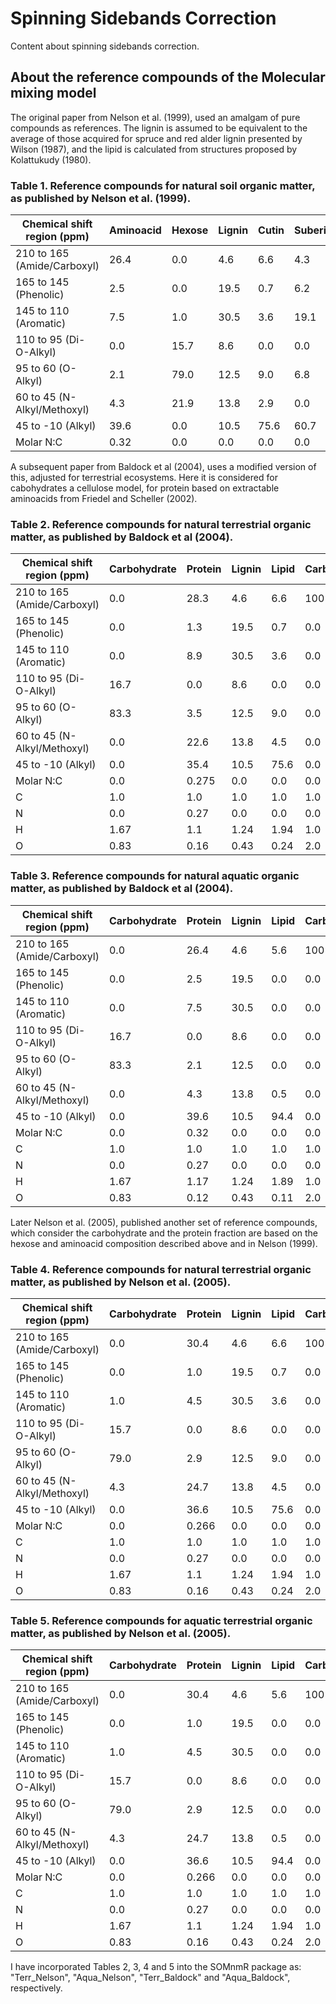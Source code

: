 # Spinning Sidebands Correction

Content about spinning sidebands correction.

## About the reference compounds of the Molecular mixing model 

The original paper from Nelson et al. (1999), used an amalgam of pure compounds as references. The  lignin is  assumed to be equivalent to  the average of those acquired for spruce and red alder lignin  presented by Wilson (1987), and the lipid is calculated from structures proposed by Kolattukudy (1980).

### Table 1. Reference compounds for natural soil organic matter, as published by Nelson et al. (1999).
| Chemical shift region (ppm)   | Aminoacid | Hexose  | Lignin | Cutin  | Suberin | Char  | Chitin | Carbonyl  |
| ------------- | ------------- | ------------- | ------------- | ------------- | ------------- | ------------- | ------------- | ------------- |
| 210 to 165 (Amide/Carboxyl) | 26.4 | 0.0  | 4.6  | 6.6  | 4.3  | 5.6  | 12.5  | 100.0  |
| 165 to 145 (Phenolic)  | 2.5  | 0.0  | 19.5  | 0.7 | 6.2  | 16.1  | 0.0  | 0.0  |
| 145 to 110 (Aromatic)  | 7.5  | 1.0  | 30.5  | 3.6  | 19.1  | 73.9  | 0.0  | 0.0  |
| 110 to 95 (Di-O-Alkyl)  | 0.0  | 15.7  | 8.6  | 0.0  | 0.0  | 4.3  | 12.5  | 0.0  |
| 95 to 60 (O-Alkyl)  | 2.1  | 79.0  | 12.5  | 9.0  | 6.8  | 0.0  | 50.0  | 0.0  |
| 60 to 45 (N-Alkyl/Methoxyl)  | 4.3  | 21.9  | 13.8 | 2.9  | 0.0  | 0.0  | 12.5  | 0.0  |
| 45 to -10 (Alkyl)  | 39.6 | 0.0  | 10.5  | 75.6  | 60.7  | 0.0  | 12.5  | 0.0  |
| Molar N:C   | 0.32  | 0.0  | 0.0  | 0.0  | 0.0  | 0.0  | 0.125  | 0.0  |

A subsequent paper from Baldock et al (2004), uses a modified version of this, adjusted for terrestrial ecosystems. Here it is considered for cabohydrates a cellulose model, for protein based on extractable aminoacids from Friedel and Scheller (2002).

### Table 2. Reference compounds for natural terrestrial organic matter, as published by Baldock et al (2004).
| Chemical shift region (ppm)   | Carbohydrate | Protein  | Lignin | Lipid  | Carbonyl | Char  |
| ------------- | ------------- | ------------- | ------------- | ------------- | ------------- | ------------- |
| 210 to 165 (Amide/Carboxyl) | 0.0 | 28.3  | 4.6  | 6.6  | 100  | 3.9  |
| 165 to 145 (Phenolic)  | 0.0  | 1.3  | 19.5  | 0.7 | 0.0  | 15.2  |
| 145 to 110 (Aromatic)  | 0.0  | 8.9  | 30.5  | 3.6  | 0.0  | 72.0  |
| 110 to 95 (Di-O-Alkyl)  | 16.7  | 0.0  | 8.6  | 0.0  | 0.0  | 5.3  |
| 95 to 60 (O-Alkyl)  | 83.3  | 3.5  | 12.5  | 9.0  | 0.0  | 1.8  |
| 60 to 45 (N-Alkyl/Methoxyl)  | 0.0  | 22.6  | 13.8 | 4.5  | 0.0  | 1.7  |
| 45 to -10 (Alkyl)  | 0.0 | 35.4  | 10.5  | 75.6  | 0.0  | 0.0  |
| Molar N:C   | 0.0  | 0.275  | 0.0  | 0.0  | 0.0  | 0.0  |
| C   | 1.0 | 1.0  | 1.0 | 1.0  | 1.0 | 1.0  |
| N   | 0.0 | 0.27  | 0.0 | 0.0  | 0.0 | 0.0  |
| H   | 1.67 | 1.1  | 1.24 | 1.94  | 1.0 | 0.45  |
| O   | 0.83 | 0.16  | 0.43 | 0.24  | 2.0 | 0.41  |


### Table 3. Reference compounds for natural aquatic organic matter, as published by Baldock et al (2004).
| Chemical shift region (ppm)   | Carbohydrate | Protein  | Lignin | Lipid  | Carbonyl | Char  |
| ------------- | ------------- | ------------- | ------------- | ------------- | ------------- | ------------- |
| 210 to 165 (Amide/Carboxyl) | 0.0 | 26.4  | 4.6  | 5.6  | 100  | 3.9  |
| 165 to 145 (Phenolic)  | 0.0  | 2.5  | 19.5  | 0.0 | 0.0  | 15.2  |
| 145 to 110 (Aromatic)  | 0.0  | 7.5  | 30.5  | 0.0  | 0.0  | 72.0  |
| 110 to 95 (Di-O-Alkyl)  | 16.7  | 0.0  | 8.6  | 0.0  | 0.0  | 5.3  |
| 95 to 60 (O-Alkyl)  | 83.3  |  2.1  | 12.5  | 0.0  | 0.0  | 1.8  |
| 60 to 45 (N-Alkyl/Methoxyl)  | 0.0  | 4.3  | 13.8 | 0.5  | 0.0  | 1.7  |
| 45 to -10 (Alkyl)  | 0.0 | 39.6   | 10.5  | 94.4  | 0.0  | 0.0  |
| Molar N:C   | 0.0  | 0.32 | 0.0  | 0.0  | 0.0  | 0.0  |
| C   | 1.0 | 1.0  | 1.0 | 1.0  | 1.0 | 1.0  |
| N   | 0.0 | 0.27  | 0.0 | 0.0  | 0.0 | 0.0  |
| H   | 1.67 | 1.17  | 1.24 | 1.89  | 1.0 | 0.45  |
| O   | 0.83 | 0.12  | 0.43 | 0.11  | 2.0 | 0.41  |

Later Nelson et al. (2005), published another set of reference compounds, which consider the carbohydrate and the protein fraction are based on the hexose and aminoacid composition described above and in Nelson (1999).

### Table 4. Reference compounds for natural terrestrial organic matter, as published by Nelson et al. (2005).
| Chemical shift region (ppm)   | Carbohydrate | Protein  | Lignin | Lipid  | Carbonyl | Char  |
| ------------- | ------------- | ------------- | ------------- | ------------- | ------------- | ------------- |
| 210 to 165 (Amide/Carboxyl) | 0.0 | 30.4  | 4.6  | 6.6  | 100  | 5.7  |
| 165 to 145 (Phenolic)  | 0.0  | 1.0  | 19.5  | 0.7 | 0.0  | 16.1  |
| 145 to 110 (Aromatic)  | 1.0  | 4.5  | 30.5  | 3.6  | 0.0  | 73.9  |
| 110 to 95 (Di-O-Alkyl)  | 15.7  | 0.0  | 8.6  | 0.0  | 0.0  | 4.3  |
| 95 to 60 (O-Alkyl)  | 79.0  | 2.9  | 12.5  | 9.0  | 0.0  | 0.0  |
| 60 to 45 (N-Alkyl/Methoxyl)  | 4.3  | 24.7  | 13.8 | 4.5  | 0.0  | 0.0  |
| 45 to -10 (Alkyl)  | 0.0 | 36.6  | 10.5  | 75.6  | 0.0  | 0.0  |
| Molar N:C   | 0.0  | 0.266  | 0.0  | 0.0  | 0.0  | 0.0  |
| C   | 1.0 | 1.0  | 1.0 | 1.0  | 1.0 | 1.0  |
| N   | 0.0 | 0.27  | 0.0 | 0.0  | 0.0 | 0.0  |
| H   | 1.67 | 1.1  | 1.24 | 1.94  | 1.0 | 0.45  |
| O   | 0.83 | 0.16  | 0.43 | 0.24  | 2.0 | 0.41  |


### Table 5. Reference compounds for aquatic terrestrial organic matter, as published by Nelson et al. (2005).
| Chemical shift region (ppm)   | Carbohydrate | Protein  | Lignin | Lipid  | Carbonyl | Char  |
| ------------- | ------------- | ------------- | ------------- | ------------- | ------------- | ------------- |
| 210 to 165 (Amide/Carboxyl) | 0.0 | 30.4  | 4.6  | 5.6  | 100  | 5.7  |
| 165 to 145 (Phenolic)  | 0.0  | 1.0  | 19.5  | 0.0 | 0.0  | 16.1  |
| 145 to 110 (Aromatic)  | 1.0  | 4.5  | 30.5  | 0.0  | 0.0  | 73.9  |
| 110 to 95 (Di-O-Alkyl)  | 15.7  | 0.0  | 8.6  | 0.0  | 0.0  | 4.3  |
| 95 to 60 (O-Alkyl)  | 79.0  | 2.9  | 12.5  | 0.0  | 0.0  | 0.0  |
| 60 to 45 (N-Alkyl/Methoxyl)  | 4.3  | 24.7  | 13.8 | 0.5  | 0.0  | 0.0  |
| 45 to -10 (Alkyl)  | 0.0 | 36.6  | 10.5  | 94.4  | 0.0  | 0.0  |
| Molar N:C   | 0.0  | 0.266  | 0.0  | 0.0  | 0.0  | 0.0  |
| C   | 1.0 | 1.0  | 1.0 | 1.0  | 1.0 | 1.0  |
| N   | 0.0 | 0.27  | 0.0 | 0.0  | 0.0 | 0.0  |
| H   | 1.67 | 1.1  | 1.24 | 1.94  | 1.0 | 0.45  |
| O   | 0.83 | 0.16  | 0.43 | 0.24  | 2.0 | 0.41  |

I have incorporated Tables 2, 3, 4 and 5 into the SOMnmR package as: "Terr_Nelson", "Aqua_Nelson", "Terr_Baldock" and "Aqua_Baldock", respectively.


